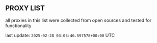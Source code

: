 ## PROXY LIST

all proxies in this list were collected from open sources and tested for functionality

last update: `2025-02-28 03:03:46.597578+00:00` UTC
